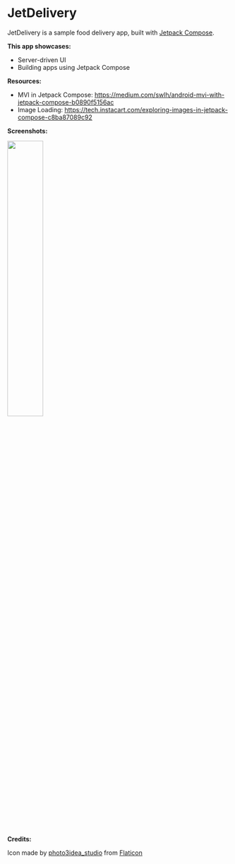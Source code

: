 # JetDelivery  
JetDelivery is a sample food delivery app, built with [Jetpack Compose](https://developer.android.com/jetpack/compose).

**This app showcases:**
 - Server-driven UI 
 - Building apps using Jetpack Compose
 
**Resources:**
 - MVI in Jetpack Compose: https://medium.com/swlh/android-mvi-with-jetpack-compose-b0890f5156ac
 - Image Loading: https://tech.instacart.com/exploring-images-in-jetpack-compose-c8ba87089c92
 
**Screenshots:**

<img src="art/screenshot-framed-1.png" width="40%" />

**Credits:**

Icon made by [photo3idea_studio](https://www.flaticon.com/authors/photo3idea-studio) from [Flaticon](www.flaticon.com)
